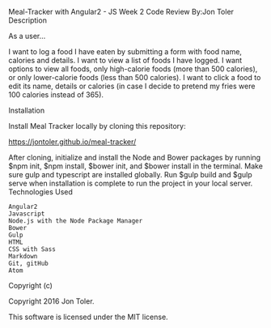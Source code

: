 Meal-Tracker with Angular2 - JS Week 2 Code Review
By:Jon Toler
Description

As a user…

I want to log a food I have eaten by submitting a form with food name, calories and details.
I want to view a list of foods I have logged.
I want options to view all foods, only high-calorie foods (more than 500 calories), or only lower-calorie foods (less than 500 calories).
I want to click a food to edit its name, details or calories (in case I decide to pretend my fries were 100 calories instead of 365).

Installation

Install Meal Tracker locally by cloning this repository:

https://jontoler.github.io/meal-tracker/

After cloning, initialize and install the Node and Bower packages by running $npm init, $npm install, $bower init, and $bower install in the terminal. Make sure gulp and typescript are installed globally. Run $gulp build and $gulp serve when installation is complete to run the project in your local server.
Technologies Used

    Angular2
    Javascript
    Node.js with the Node Package Manager
    Bower
    Gulp
    HTML
    CSS with Sass
    Markdown
    Git, gitHub
    Atom

Copyright (c)

Copyright 2016 Jon Toler.

This software is licensed under the MIT license.
